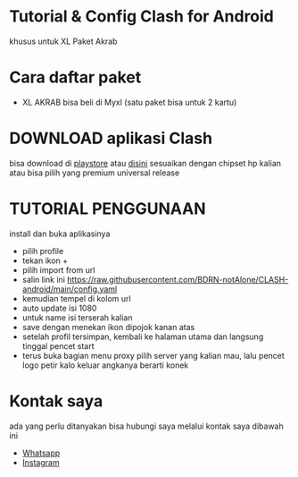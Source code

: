 # Tutorial &amp; Config Clash for Android
khusus untuk XL Paket Akrab

# Cara daftar paket
- XL AKRAB bisa beli di Myxl (satu paket bisa untuk 2 kartu) 
# DOWNLOAD aplikasi Clash
bisa download di <a href="https://play.google.com/store/apps/details?id=com.github.kr328.clash">playstore</a> atau <a href="https://github.com/Kr328/ClashForAndroid/releases">disini</a>
sesuaikan dengan chipset hp kalian atau bisa pilih yang premium universal release
# TUTORIAL PENGGUNAAN
install dan buka aplikasinya
- pilih profile
- tekan ikon +
- pilih import from url
- salin link ini https://raw.githubusercontent.com/BDRN-notAlone/CLASH-android/main/config.yaml
- kemudian tempel di kolom url
- auto update isi 1080
- untuk name isi terserah kalian
- save dengan menekan ikon dipojok kanan atas
- setelah profil tersimpan, kembali ke halaman utama dan langsung tinggal pencet start 
- terus buka bagian menu proxy pilih server yang kalian mau, lalu pencet logo petir kalo keluar angkanya berarti konek
# Kontak saya
ada yang perlu ditanyakan bisa hubungi saya melalui kontak saya dibawah ini
- <a href="https://wa.me/6285173088582">Whatsapp</a>
- <a href="https://instagram.com/njnnd_">Instagram</a>
